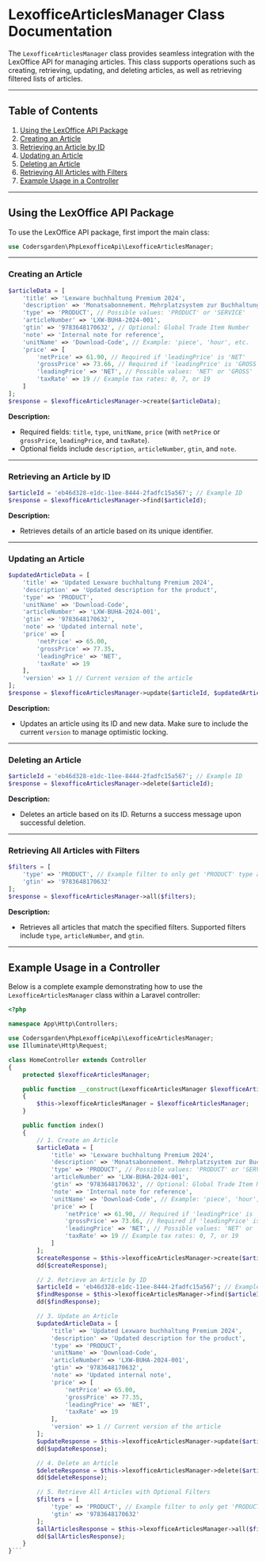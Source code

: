 # LexofficeArticlesManager Class Documentation

The `LexofficeArticlesManager` class provides seamless integration with the LexOffice API for managing articles. This class supports operations such as creating, retrieving, updating, and deleting articles, as well as retrieving filtered lists of articles.

---

## Table of Contents
1. [Using the LexOffice API Package](#using-the-lexoffice-api-package)
2. [Creating an Article](#creating-an-article)
3. [Retrieving an Article by ID](#retrieving-an-article-by-id)
4. [Updating an Article](#updating-an-article)
5. [Deleting an Article](#deleting-an-article)
6. [Retrieving All Articles with Filters](#retrieving-all-articles-with-filters)
7. [Example Usage in a Controller](#example-usage-in-a-controller)

---

## Using the LexOffice API Package

To use the LexOffice API package, first import the main class:

```php
use Codersgarden\PhpLexofficeApi\LexofficeArticlesManager;
```

---

### Creating an Article

```php
$articleData = [
    'title' => 'Lexware buchhaltung Premium 2024',
    'description' => 'Monatsabonnement. Mehrplatzsystem zur Buchhaltung. Produkt vom Marktführer. PC Aktivierungscode per Email',
    'type' => 'PRODUCT', // Possible values: 'PRODUCT' or 'SERVICE'
    'articleNumber' => 'LXW-BUHA-2024-001',
    'gtin' => '9783648170632', // Optional: Global Trade Item Number
    'note' => 'Internal note for reference',
    'unitName' => 'Download-Code', // Example: 'piece', 'hour', etc.
    'price' => [
        'netPrice' => 61.90, // Required if 'leadingPrice' is 'NET'
        'grossPrice' => 73.66, // Required if 'leadingPrice' is 'GROSS'
        'leadingPrice' => 'NET', // Possible values: 'NET' or 'GROSS'
        'taxRate' => 19 // Example tax rates: 0, 7, or 19
    ]
];
$response = $lexofficeArticlesManager->create($articleData);
```

**Description:**
- Required fields: `title`, `type`, `unitName`, `price` (with `netPrice` or `grossPrice`, `leadingPrice`, and `taxRate`).
- Optional fields include `description`, `articleNumber`, `gtin`, and `note`.

---

### Retrieving an Article by ID

```php
$articleId = 'eb46d328-e1dc-11ee-8444-2fadfc15a567'; // Example ID
$response = $lexofficeArticlesManager->find($articleId);
```

**Description:**
- Retrieves details of an article based on its unique identifier.

---

### Updating an Article

```php
$updatedArticleData = [
    'title' => 'Updated Lexware buchhaltung Premium 2024',
    'description' => 'Updated description for the product',
    'type' => 'PRODUCT',
    'unitName' => 'Download-Code',
    'articleNumber' => 'LXW-BUHA-2024-001',
    'gtin' => '9783648170632',
    'note' => 'Updated internal note',
    'price' => [
        'netPrice' => 65.00,
        'grossPrice' => 77.35,
        'leadingPrice' => 'NET',
        'taxRate' => 19
    ],
    'version' => 1 // Current version of the article
];
$response = $lexofficeArticlesManager->update($articleId, $updatedArticleData);
```

**Description:**
- Updates an article using its ID and new data. Make sure to include the current `version` to manage optimistic locking.

---

### Deleting an Article

```php
$articleId = 'eb46d328-e1dc-11ee-8444-2fadfc15a567'; // Example ID
$response = $lexofficeArticlesManager->delete($articleId);
```

**Description:**
- Deletes an article based on its ID. Returns a success message upon successful deletion.

---

### Retrieving All Articles with Filters

```php
$filters = [
    'type' => 'PRODUCT', // Example filter to only get 'PRODUCT' type articles
    'gtin' => '9783648170632'
];
$response = $lexofficeArticlesManager->all($filters);
```

**Description:**
- Retrieves all articles that match the specified filters. Supported filters include `type`, `articleNumber`, and `gtin`.

---

## Example Usage in a Controller

Below is a complete example demonstrating how to use the `LexofficeArticlesManager` class within a Laravel controller:

```php
<?php

namespace App\Http\Controllers;

use Codersgarden\PhpLexofficeApi\LexofficeArticlesManager;
use Illuminate\Http\Request;

class HomeController extends Controller
{
    protected $lexofficeArticlesManager;

    public function __construct(LexofficeArticlesManager $lexofficeArticlesManager)
    {
        $this->lexofficeArticlesManager = $lexofficeArticlesManager;
    }

    public function index()
    {
        // 1. Create an Article
        $articleData = [
            'title' => 'Lexware buchhaltung Premium 2024',
            'description' => 'Monatsabonnement. Mehrplatzsystem zur Buchhaltung. Produkt vom Marktführer. PC Aktivierungscode per Email',
            'type' => 'PRODUCT', // Possible values: 'PRODUCT' or 'SERVICE'
            'articleNumber' => 'LXW-BUHA-2024-001',
            'gtin' => '9783648170632', // Optional: Global Trade Item Number
            'note' => 'Internal note for reference',
            'unitName' => 'Download-Code', // Example: 'piece', 'hour', etc.
            'price' => [
                'netPrice' => 61.90, // Required if 'leadingPrice' is 'NET'
                'grossPrice' => 73.66, // Required if 'leadingPrice' is 'GROSS'
                'leadingPrice' => 'NET', // Possible values: 'NET' or 'GROSS'
                'taxRate' => 19 // Example tax rates: 0, 7, or 19
            ]
        ];
        $createResponse = $this->lexofficeArticlesManager->create($articleData);
        dd($createResponse);

        // 2. Retrieve an Article by ID
        $articleId = 'eb46d328-e1dc-11ee-8444-2fadfc15a567'; // Example ID
        $findResponse = $this->lexofficeArticlesManager->find($articleId);
        dd($findResponse);

        // 3. Update an Article
        $updatedArticleData = [
            'title' => 'Updated Lexware buchhaltung Premium 2024',
            'description' => 'Updated description for the product',
            'type' => 'PRODUCT',
            'unitName' => 'Download-Code',
            'articleNumber' => 'LXW-BUHA-2024-001',
            'gtin' => '9783648170632',
            'note' => 'Updated internal note',
            'price' => [
                'netPrice' => 65.00,
                'grossPrice' => 77.35,
                'leadingPrice' => 'NET',
                'taxRate' => 19
            ],
            'version' => 1 // Current version of the article
        ];
        $updateResponse = $this->lexofficeArticlesManager->update($articleId, $updatedArticleData);
        dd($updateResponse);

        // 4. Delete an Article
        $deleteResponse = $this->lexofficeArticlesManager->delete($articleId);
        dd($deleteResponse);

        // 5. Retrieve All Articles with Optional Filters
        $filters = [
            'type' => 'PRODUCT', // Example filter to only get 'PRODUCT' type articles
            'gtin' => '9783648170632'
        ];
        $allArticlesResponse = $this->lexofficeArticlesManager->all($filters);
        dd($allArticlesResponse);
    }
}```
